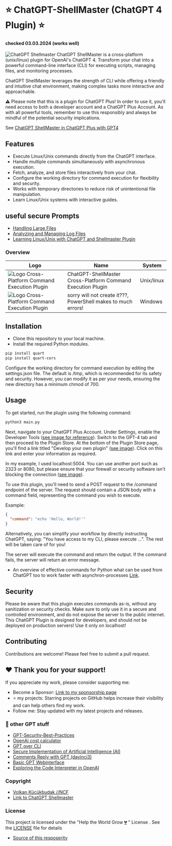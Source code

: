 # ⭐ ChatGPT-ShellMaster (ChatGPT 4 Plugin) ⭐
#### checked 03.03.2024 (works well)
![ChatGPT Shellmaster](img/chatgpt-shellmaster1.png)
ChatGPT ShellMaster is a cross-platform (unix/linux) plugin for OpenAI's ChatGPT 4. Transform your chat into a powerful command-line interface (CLI) for executing scripts, managing files, and monitoring processes.

ChatGPT ShellMaster leverages the strength of CLI while offering a friendly and intuitive chat environment, making complex tasks more interactive and approachable.

⚠️ Please note that this is a plugin for ChatGPT Plus! In order to use it, you'll need access to both a developer account and a ChatGPT Plus Account. As with all powerful tools, remember to use this responsibly and always be mindful of the potential security implications.

See [ChatGPT ShellMaster in ChatGPT Plus with GPT4](img/shellmaster0.png)

## Features

- Execute Linux/Unix commands directly from the ChatGPT interface.
- Handle multiple commands simultaneously with asynchronous execution.
- Fetch, analyze, and store files interactively from your chat.
- Configure the working directory for command execution for flexibility and security.
- Works with temporary directories to reduce risk of unintentional file manipulation.
- Learn Linux/Unix systems with interactive guides.

## useful secure Prompts
- [Handling Large Files](https://github.com/VolkanSah/ChatGPT-ShellMaster/blob/main/prompts/Handling-Large-Files.md)
- [Analyzing and Managing Log Files](https://github.com/VolkanSah/ChatGPT-ShellMaster/blob/main/prompts/Analyzing-and-Managing-Log-Files.md)
- [Learning Linux/Unix with ChatGPT and Shellmaster Plugin](https://github.com/VolkanSah/ChatGPT-ShellMaster/blob/main/prompts/learning-linux-unix-with-ChatGPT.md)

### Overview
Logo | Name | System
-- | -- | --
![Logo Cross-Platform Command Execution Plugin](logo.png) |  ChatGPT-ShellMaster Cross-Platform Command Execution Plugin | Unix/linux
![Logo Cross-Platform Command Execution Plugin](logo-cmd.png) | sorry will not create it???, PowerShell makes to much errors! | Windows

## Installation
- Clone this repository to your local machine.
- Install the required Python modules.

```bash
pip install quart
pip install quart-cors
````
Configure the working directory for command execution by editing the settings.json file. The default is /tmp, which is recommended for its safety and security. However, you can modify it as per your needs, ensuring the new directory has a minimum chmod of 700.

## Usage
To get started, run the plugin using the following command:

```python
python3 main.py
```
Next, navigate to your ChatGPT Plus Account. Under Settings, enable the Developer Tools ([see image for reference](img/settings.png)). Switch to the GPT-4 tab and then proceed to the Plugin Store. At the bottom of the Plugin Store page, you'll find a link titled "Develop your own plugin" ([see image](img/pluginshop.png)). Click on this link and enter your information as required.

In my example, I used localhost:5004. You can use another port such as 2323 or 8080, but please ensure that your firewall or security software isn't blocking the connection ([see image](img/load.png)).

To use this plugin, you'll need to send a POST request to the /command endpoint of the server. The request should contain a JSON body with a command field, representing the command you wish to execute.

Example:
```json
{
  "command": "echo 'Hello, World!'"
}
```
Alternatively, you can simplify your workflow by directly instructing ChatGPT, saying: "You have access to my CLI, please execute ...". The rest will be taken care of for you!

The server will execute the command and return the output. If the command fails, the server will return an error message.
- An overview of effective commands for Python what can be used from ChatGPT too to work faster with asynchron-processes [Link](https://github.com/VolkanSah/Python-Command-Overview-for-handling-files).

## Security
Please be aware that this plugin executes commands as-is, without any sanitization or security checks. Make sure to only use it in a secure and controlled environment, and do not expose the server to the public internet. This ChatGPT Plugin is designed for developers, and should not be deployed on production servers! Use it only on localhost!

## Contributing
Contributions are welcome! Please feel free to submit a pull request.

## ❤️ Thank you for your support!
If you appreciate my work, please consider supporting me:

- Become a Sponsor: [Link to my sponsorship page](https://github.com/sponsors/volkansah)
- :star: my projects: Starring projects on GitHub helps increase their visibility and can help others find my work. 
- Follow me: Stay updated with my latest projects and releases.


### 👣 other GPT stuff 
- [GPT-Security-Best-Practices](https://github.com/VolkanSah/GPT-Security-Best-Practices)
- [OpenAi cost calculator](https://github.com/VolkanSah/OpenAI-Cost-Calculator)
- [GPT over CLI](https://github.com/VolkanSah/GPT-over-CLI)
- [Secure Implementation of Artificial Intelligence (AI)](https://github.com/VolkanSah/Implementing-AI-Systems-Whitepaper)
- [Comments Reply with GPT (davinci3)](https://github.com/VolkanSah/GPT-Comments-Reply-WordPress-Plugin)
- [Basic GPT Webinterface](https://github.com/VolkanSah/GPT-API-Integration-in-HTML-CSS-with-JS-PHP)
- [Exploring the Code Interpreter in OpenAI](https://github.com/VolkanSah/The-Code-Interpreter-in-OpenAI-ChatGPT)


### Copyright
- [Volkan Kücükbudak //NCF](https://gihub.com/volkansah)
- [Link to ChatGPT Shellmaster](https://github.com/VolkanSah/ChatGPT-ShellMaster/)

### License
This project is licensed under the "Help the World Grow [💔](https://jugendamt-deutschland.de) " License . See the [LICENSE](LICENSE) file for details 
- [Source of this resposerity](https://github.com/VolkanSah/ChatGPT-ShellMaster)
